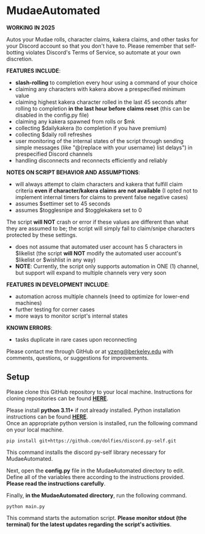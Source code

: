 # MudaeAutomated
**WORKING IN 2025**

Autos your Mudae rolls, character claims, kakera claims, and other tasks for your Discord account so that you don't have to.
Please remember that self-botting violates Discord's Terms of Service, so automate at your own discretion.

**FEATURES INCLUDE**:
+ **slash-rolling** to completion every hour using a command of your choice
+ claiming any characters with kakera above a prespecified minimum value
+ claiming highest kakera character rolled in the last 45 seconds after rolling to completion **in the last hour before claims reset** (this can be disabled in the config.py file)
+ claiming any kakera spawned from rolls or $mk
+ collecting $dailykakera (to completion if you have premium)
+ collecting $daily roll refreshes
+ user monitoring of the internal states of the script through sending simple messages (like "@{replace with your username} list delays") in prespecified Discord channels
+ handling disconnects and reconnects efficiently and reliably

**NOTES ON SCRIPT BEHAVIOR AND ASSUMPTIONS**:
+ will always attempt to claim characters and kakera that fulfill claim criteria **even if character/kakera claims are not available** (I opted not to implement internal timers for claims to prevent false negative cases)
+ assumes $settimer set to 45 seconds
+ assumes $togglesnipe and $togglekakera set to 0

The script **will NOT** crash or error if these values are different than what they are assumed to be; the script will simply fail to claim/snipe characters protected by these settings.

+ does not assume that automated user account has 5 characters in $likelist (the script **will NOT** modify the automated user account's $likelist or $wishlist in any way)
+ **NOTE**: Currently, the script only supports automation in ONE (1) channel, but support will expand to multiple channels very very soon

**FEATURES IN DEVELOPMENT INCLUDE**:
+ automation across multiple channels (need to optimize for lower-end machines)
+ further testing for corner cases
+ more ways to monitor script's internal states

**KNOWN ERRORS**:
+ tasks duplicate in rare cases upon reconnecting

Please contact me through GitHub or at yzeng@berkeley.edu with comments, questions, or suggestions for improvements.

## Setup
Please clone this GitHub repository to your local machine. Instructions for cloning repositories can be found [**HERE**](https://docs.github.com/en/repositories/creating-and-managing-repositories/cloning-a-repository).

Please install **python 3.11+** if not already installed. Python installation instructions can be found [**HERE**](https://www.python.org/downloads/).\
Once an appropriate python version is installed, run the following command on your local machine.
```
pip install git+https://github.com/dolfies/discord.py-self.git
```
This command installs the discord py-self library necessary for MudaeAutomated.

Next, open the **config.py** file in the MudaeAutomated directory to edit. Define all of the variables there according to the instructions provided. **Please read the instructions carefully**.

Finally, **in the MudaeAutomated directory**, run the following command.
```
python main.py
```
This command starts the automation script. **Please monitor stdout (the terminal) for the latest updates regarding the script's activities**.
